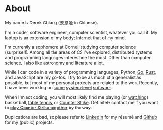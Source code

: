 # About

My name is Derek Chiang (姜恩池 in Chinese).

I'm a coder, software engineer, computer scientist, whatever you call it.  My laptop is an extension of my body; Internet that of my mind.

I'm currently a sophomore at Cornell studying computer science (surprise!!).  Among all the areas of CS I've explored, distributed systems and programming languages interest me the most.  Other than computer science, I also like astronomy and literature a lot.

While I can code in a variety of programming languages, Python, [Go](http://golang.org/), [Rust](http://www.rust-lang.org/), and JavaScript are my go-tos.  I try to be as much of a generalist as possible, but most of my personal projects are related to the web.  Recently, I have been working on [some](http://hyperdex.org/) [system-level](https://github.com/coreos/etcd) [software](https://github.com/uutils/coreutils).

When I'm not coding, you will most likely find me playing (or [watching](http://www.nba.com/)) basketball, [table tennis](http://cornell-pingpong-ranking.herokuapp.com/), or [Counter Strike](http://blog.counter-strike.net/).  Definitely contact me if you want to [play Counter Strike together](http://steamcommunity.com/profiles/76561198077073825) by the way.

Duplications are bad, so please refer to [LinkedIn](http://www.linkedin.com/in/derekchiang93) for my résumé and [Github](https://github.com/derekchiang) for my (public) projects.